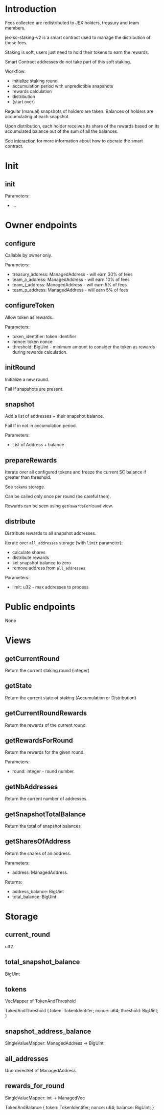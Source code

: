 # Introduction

Fees collected are redistributed to JEX holders, treasury and team members.

jex-sc-staking-v2 is a smart contract used to manage the distribution of these fees.

Staking is soft, users just need to hold their tokens to earn the rewards.

Smart Contract addresses do not take part of this soft staking.

Workflow:

* initialize staking round
* accumulation period with unpredictible snapshots
* rewards calculation
* distribution
* (start over)

Regular (manual) snapshots of holders are taken. Balances of holders are accumulating at each snapshot.

Upon distribution, each holder receives its share of the rewards based on its accumulated balance out of the sum of all the balances.

See [interaction](./interaction/README.md) for more information about how to operate the smart contract.

# Init

## init

Parameters:

* ...


# Owner endpoints

## configure

Callable by owner only.

Parameters:

* treasury_address: ManagedAddress - will earn 30% of fees
* team_a_address: ManagedAddress - will earn 10% of fees
* team_j_address: ManagedAddress - will earn 5% of fees
* team_p_address: ManagedAddress - will earn 5% of fees

## configureToken

Allow token as rewards.

Parameters:
* token_identifier: token identifier
* nonce: token nonce
* threshold: BigUint - minimum amount to consider the token as rewards during rewards calculation.

## initRound

Initialize a new round.

Fail if snapshots are present.

## snapshot

Add a list of addresses + their snapshot balance.

Fail if in not in accumulation period.

Parameters:

* List of Address + balance

## prepareRewards

Iterate over all configured tokens and freeze the current SC balance if greater than threshold.

See `tokens` storage.

Can be called only once per round (be careful then).

Rewards can be seen using `getRewardsForRound` view.

## distribute

Distribute rewards to all snapshot addresses.

Iterate over `all_addresses` storage (with `limit` parameter):
* calculate shares
* distribute rewards
* set snapshot balance to zero
* remove address from `all_addresses`.

Parameters:

* limit: u32 - max addresses to process


# Public endpoints

None


# Views

## getCurrentRound

Return the current staking round (integer)

## getState

Return the current state of staking (Accumulation or Distribution)

## getCurrentRoundRewards

Return the rewards of the current round.

## getRewardsForRound

Return the rewards for the given round.

Parameters:
* round: integer - round number.

## getNbAddresses

Return the current number of addresses.

## getSnapshotTotalBalance

Return the total of snapshot balances

## getSharesOfAddress

Return the shares of an address.

Parameters:
* address: ManagedAddress.

Returns:

* address_balance: BigUint
* total_balance: BigUint

# Storage

## current_round

u32

## total_snapshot_balance

BigUint

## tokens

VecMapper of TokenAndThreshold

TokenAndThreshold {
    token: TokenIdentifer;
    nonce: u64;
    threshold: BigUint;
}

## snapshot_address_balance

SingleValueMapper: ManagedAddress -> BigUint

## all_addresses

UnorderedSet of ManagedAddress

## rewards_for_round

SingleValueMapper: int -> ManagedVec<TokenAndBalance>

TokenAndBalance {
    token: TokenIdentifer;
    nonce: u64;
    balance: BigUint;
}
